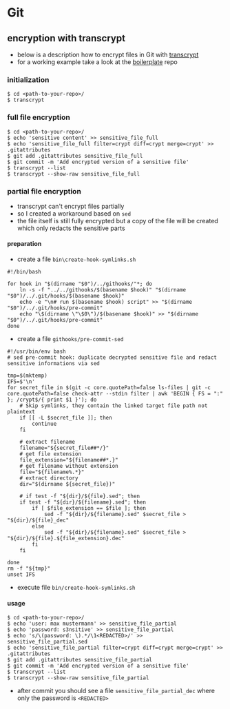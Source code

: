 # Git

## encryption with transcrypt

- below is a description how to encrypt files in Git with [transcrypt](https://github.com/elasticdog/transcrypt)
- for a working example take a look at the [boilerplate](https://github.com/steled/boilerplate/tree/main/git/transcrypt) repo

### initialization

``` { .sh }
$ cd <path-to-your-repo>/
$ transcrypt
```

### full file encryption

``` { .sh }
$ cd <path-to-your-repo>/
$ echo 'sensitive content' >> sensitive_file_full
$ echo 'sensitive_file_full filter=crypt diff=crypt merge=crypt' >> .gitattributes
$ git add .gitattributes sensitive_file_full
$ git commit -m 'Add encrypted version of a sensitive file'
$ transcrypt --list
$ transcrypt --show-raw sensitive_file_full
```

### partial file encryption

- transcrypt can't encrypt files partially
- so I created a workaround based on `sed`
- the file itself is still fully encrypted but a copy of the file will be created which only redacts the sensitive parts

#### preparation

- create a file `bin\create-hook-symlinks.sh`

``` { .sh }
#!/bin/bash

for hook in "$(dirname "$0")/../githooks/"*; do
    ln -s -f "../../githooks/$(basename $hook)" "$(dirname "$0")/../.git/hooks/$(basename $hook)"
    echo -e "\n# run $(basename $hook) script" >> "$(dirname "$0")/../.git/hooks/pre-commit"
    echo "\$(dirname \"\$0\")/$(basename $hook)" >> "$(dirname "$0")/../.git/hooks/pre-commit"
done
```

- create a file `githooks/pre-commit-sed`

``` { .sh }
#!/usr/bin/env bash
# sed pre-commit hook: duplicate decrypted sensitive file and redact sensitive informations via sed

tmp=$(mktemp)
IFS=$'\n'
for secret_file in $(git -c core.quotePath=false ls-files | git -c core.quotePath=false check-attr --stdin filter | awk 'BEGIN { FS = ":" }; /crypt$/{ print $1 }'); do
    # Skip symlinks, they contain the linked target file path not plaintext
    if [[ -L $secret_file ]]; then
        continue
    fi

    # extract filename
    filename="${secret_file##*/}"
    # get file extension
    file_extension="${filename##*.}"
    # get filename without extension
    file="${filename%.*}"
    # extract directory
    dir="$(dirname ${secret_file})"

    # if test -f "${dir}/${file}.sed"; then
    if test -f "${dir}/${filename}.sed"; then
        if [ $file_extension == $file ]; then
            sed -f "${dir}/${filename}.sed" $secret_file > "${dir}/${file}_dec"
        else
            sed -f "${dir}/${filename}.sed" $secret_file > "${dir}/${file}.${file_extension}.dec"
        fi
    fi

done
rm -f "${tmp}"
unset IFS
```

- execute file `bin/create-hook-symlinks.sh`

#### usage

``` { .sh }
$ cd <path-to-your-repo>/
$ echo 'user: max mustermann' >> sensitive_file_partial
$ echo 'password: s3nsitive' >> sensitive_file_partial
$ echo 's/\(password: \).*/\1<REDACTED>/' >> sensitive_file_partial.sed
$ echo 'sensitive_file_partial filter=crypt diff=crypt merge=crypt' >> .gitattributes
$ git add .gitattributes sensitive_file_partial
$ git commit -m 'Add encrypted version of a sensitive file'
$ transcrypt --list
$ transcrypt --show-raw sensitive_file_partial
```

- after commit you should see a file `sensitive_file_partial_dec` where only the password is `<REDACTED>`

